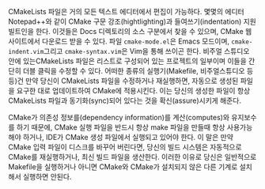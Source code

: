 

CMakeLists 파일은 거의 모든 텍스트 에디터에서 편집이 가능하다. 몇몇의 에디터 Notepad++와 같이 CMake 구문 강조(hightlighting)과 들여쓰기(indentation) 지원 빌트인을 한다. 이것들은 Docs 디렉토리의 소스 구분에서 찾을 수 있으며, CMake 웹사이트에서 다운로드 받을 수 있다. 파일 `cmake-mode.el`은 Emacs 모드이며, `cmake-indent.vim`그리고 `cmake-syntax.vim`은 Vim을 통해 쓰이곤 한다. 비주얼 스튜디오 안에 있는CMakeLists 파일은 리스트로 구성되어 있는 프로젝트의 일부이며 이들을 간단히 더블 클릭을 수정할 수 있다. 어떠한 종류의 실행기(Makefile, 비주얼스튜디오 등등)건 만약 당신이 CMakeLists 파일을 수정하거나 재실행하면, 자동으로 생성된 파일을 요구한 대로 업데이트하여 CMake에 적용시킨다. 이는 당신의 생성한 파일이 항상 CMakeLists 파일과 동기화(sync)되어 있다는 것을 확신(assure)시키게 해준다.


CMake가 의존성 정보를(dependency information)를 계산(computes)와 유지보수를 하기 때문에, CMake 실행 파일을 반드시 항상 make 파일을 만들때 항상 사용가능해야 하거나, IDE가 CMake 생성 파일에서 실행되고 있어야 한다. 이 말은 만약 CMake 입력 파일이 디스크를 바꾸어 버린다면, 당신의 빌드 시스템은 자동적으로 CMake를 재실행하거나, 최신 빌드 파일을 생산한다. 이러한 이유로 당신은 일반적으로 Makefile을 실행하거나 아니면 CMake와 CMake가 설치되지 않은 다른 기계로 설치해서 실행하면 안된다.